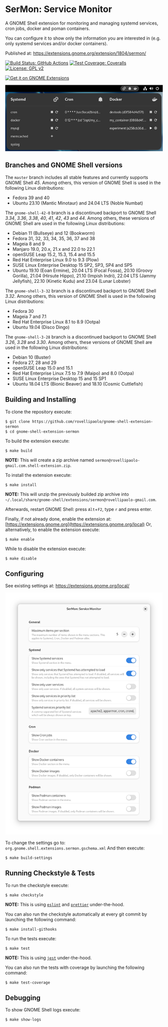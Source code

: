 # SerMon: Service Monitor

A GNOME Shell extension for monitoring and managing systemd services, cron jobs, docker and poman containers.

You can configure it to show only the information you are interested in (e.g. only systemd services and/or docker containers).

Published at: https://extensions.gnome.org/extension/1804/sermon/

[![Build Status: GitHub Actions](https://github.com/rovellipaolo/gnome-shell-extension-sermon/actions/workflows/ci.yml/badge.svg)](https://github.com/rovellipaolo/gnome-shell-extension-sermon/actions)
[![Test Coverage: Coveralls](https://coveralls.io/repos/github/rovellipaolo/gnome-shell-extension-sermon/badge.svg)](https://coveralls.io/github/rovellipaolo/gnome-shell-extension-sermon)
[![License: GPL v2](https://img.shields.io/badge/License-GPL%20v2-blue.svg)](https://img.shields.io/badge/License-GPL%20v2-blue.svg)

[![Get it on GNOME Extensions](docs/images/get-it-on-ego.png)](https://extensions.gnome.org/extension/1804/sermon/)

![Menu](docs/images/sermon.png "Screenshot of SerMon")


## Branches and GNOME Shell versions

The `master` branch includes all stable features and currently supports GNOME Shell _45_.
Among others, this version of GNOME Shell is used in the following Linux distributions:
* Fedora 39 and 40
* Ubuntu 23.10 (Mantic Minotaur) and 24.04 LTS (Noble Numbat)

The `gnome-shell-42-0` branch is a discontinued backport to GNOME Shell _3.34_, _3.36_, _3.38_, _40_, _41_, _42_, _43_ and _44_.
Among others, these versions of GNOME Shell are used in the following Linux distributions:
* Debian 11 (Bullseye) and 12 (Bookworm)
* Fedora 31, 32, 33, 34, 35, 36, 37 and 38
* Mageia 8 and 9
* Manjaro 19.0, 20.x, 21.x and 22.0 to 22.1
* openSUSE Leap 15.2, 15.3, 15.4 and 15.5
* Red Hat Enterprise Linux 9.0 to 9.3 (Plow)
* SUSE Linux Enterprise Desktop 15 SP2, SP3, SP4 and SP5
* Ubuntu 19.10 (Eoan Ermine), 20.04 LTS (Focal Fossa), 20.10 (Groovy Gorilla), 21.04 (Hirsute Hippo), 21.10 (Impish Indri), 22.04 LTS (Jammy Jellyfish), 22.10 (Kinetic Kudu) and 23.04 (Lunar Lobster)

The `gnome-shell-3-32` branch is a discontinued backport to GNOME Shell _3.32_.
Among others, this version of GNOME Shell is used in the following Linux distributions:
* Fedora 30
* Mageia 7 and 7.1
* Red Hat Enterprise Linux 8.1 to 8.9 (Ootpa)
* Ubuntu 19.04 (Disco Dingo)

The `gnome-shell-3-28` branch is a discontinued backport to GNOME Shell _3.26_, _3.28_ and _3.30_.
Among others, these versions of GNOME Shell are used in the following Linux distributions:
* Debian 10 (Buster)
* Fedora 27, 28 and 29
* openSUSE Leap 15.0 and 15.1
* Red Hat Enterprise Linux 7.5 to 7.9 (Maipo) and 8.0 (Ootpa)
* SUSE Linux Enterprise Desktop 15 and 15 SP1
* Ubuntu 18.04 LTS (Bionic Beaver) and 18.10 (Cosmic Cuttlefish)


## Building and Installing

To clone the repository execute:
```shell
$ git clone https://github.com/rovellipaolo/gnome-shell-extension-sermon
$ cd gnome-shell-extension-sermon
```

To build the extension execute:
```shell
$ make build
```
**NOTE:** This will create a zip archive named `sermon@rovellipaolo-gmail.com.shell-extension.zip`.

To install the extension execute:
```shell
$ make install
```
**NOTE:** This will unzip the previously builded zip archive into `~/.local/share/gnome-shell/extensions/sermon@rovellipaolo-gmail.com`.

Afterwards, restart GNOME Shell: press `Alt`+`F2`, type `r` and press enter.

Finally, if not already done, enable the extension at: [https://extensions.gnome.org](https://extensions.gnome.org/local)
Or, alternatively, to enable the extension execute:
```shell
$ make enable
```
While to disable the extension execute:
```shell
$ make disable
```

## Configuring

See existing settings at: https://extensions.gnome.org/local/

![Settings](docs/images/sermon_settings.png "Screenshot of SerMon settings")

To change the settings go to: `org.gnome.shell.extensions.sermon.gschema.xml`
And then execute:
```shell
$ make build-settings
```

## Running Checkstyle & Tests

To run the checkstyle execute:
```shell
$ make checkstyle
```
**NOTE:** This is using [`eslint`](https://github.com/eslint/eslint) and [`prettier`](https://github.com/prettier/prettier) under-the-hood.

You can also run the checkstyle automatically at every git commit by launching the following command:
```
$ make install-githooks
```

To run the tests execute:
```shell
$ make test
```
**NOTE:** This is using [`jest`](https://jestjs.io) under-the-hood.

You can also run the tests with coverage by launching the following command:
```shell
$ make test-coverage
```


## Debugging

To show GNOME Shell logs execute:
```shell
$ make show-logs
```
